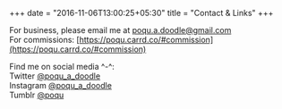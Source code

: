 +++
date = "2016-11-06T13:00:25+05:30"
title = "Contact & Links"
+++

For business, please email me at [poqu.a.doodle@gmail.com](mailto:poqu.a.doodle@gmail.com)  
For commissions: [https://poqu.carrd.co/#commission](https://poqu.carrd.co/#commission)  


Find me on social media ^-^:  
Twitter [@poqu_a_doodle](https://twitter.com/poqu_a_doodle)  
Instagram [@poqu_a_doodle](https://www.instagram.com/poqu_a_doodle/)  
Tumblr [@poqu](https://poqu.tumblr.com/)
